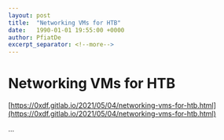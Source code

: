 ```yaml
---
layout: post
title:  "Networking VMs for HTB"
date:   1990-01-01 19:55:00 +0000
author: PfiatDe
excerpt_separator: <!--more-->
---
```


# Networking VMs for HTB
[https://0xdf.gitlab.io/2021/05/04/networking-vms-for-htb.html](https://0xdf.gitlab.io/2021/05/04/networking-vms-for-htb.html)

...
<!--more-->
